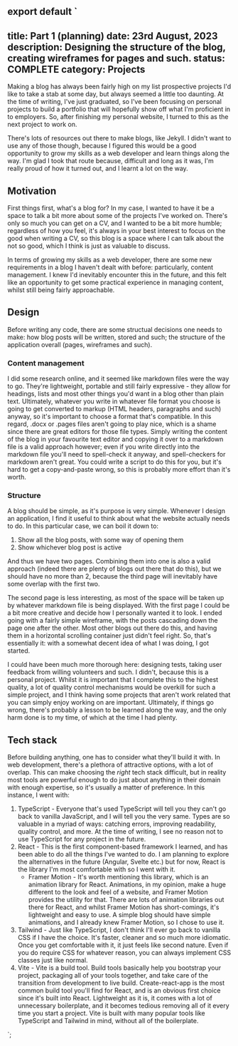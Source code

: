 export default `
---
title: Part 1 (planning)
date: 23rd August, 2023
description: Designing the structure of the blog, creating wireframes for pages and such.
status: COMPLETE
category: Projects
---
Making a blog has always been fairly high on my list prospective projects I'd like to take a stab at some day, but always seemed a little too daunting. At the time of writing, I've just graduated, so I've been focusing on personal projects to build a portfolio that will hopefully show off what I'm proficient in to employers. So, after finishing my personal website, I turned to this as the next project to work on.

There's lots of resources out there to make blogs, like Jekyll. I didn't want to use any of those though, because I figured this would be a good opportunity to grow my skills as a web developer and learn things along the way. I'm glad I took that route because, difficult and long as it was, I'm really proud of how it turned out, and I learnt a lot on the way.

## Motivation

First things first, what's a blog for? In my case, I wanted to have it be a space to talk a bit more about some of the projects I've worked on. There's only so much you can get on a CV, and I wanted to be a bit more humble; regardless of how you feel, it's always in your best interest to focus on the good when writing a CV, so this blog is a space where I can talk about the not so good, which I think is just as valuable to discuss.

In terms of growing my skills as a web developer, there are some new requirements in a blog I haven't dealt with before: particularly, content management. I knew I'd inevitably encounter this in the future, and this felt like an opportunity to get some practical experience in managing content, whilst still being fairly approachable.

## Design

Before writing any code, there are some structual decisions one needs to make: how blog posts will be written, stored and such; the structure of the application overall (pages, wireframes and such).

### Content management

I did some research online, and it seemed like markdown files were the way to go. They're lightweight, portable and still fairly expressive - they allow for headings, lists and most other things you'd want in a blog other than plain text. Ultimately, whatever you write in whatever file format you choose is going to get converted to markup (HTML headers, paragraphs and such) anyway, so it's important to choose a format that's compatible. In this regard, .docx or .pages files aren't going to play nice, which is a shame since there are great editors for those file types. Simply writing the content of the blog in your favourite text editor and copying it over to a markdown file is a valid approach however; even if you write directly into the markdown file you'll need to spell-check it anyway, and spell-checkers for markdown aren't great. You could write a script to do this for you, but it's hard to get a copy-and-paste wrong, so this is probably more effort than it's worth.

### Structure

A blog should be simple, as it's purpose is very simple. Whenever I design an application, I find it useful to think about what the website actually needs to do. In this particular case, we can boil it down to:

1. Show all the blog posts, with some way of opening them
2. Show whichever blog post is active

And thus we have two pages. Combining them into one is also a valid approach (indeed there are plenty of blogs out there that do this), but we should have no more than 2, because the third page will inevitably have some overlap with the first two.

The second page is less interesting, as most of the space will be taken up by whatever markdown file is being displayed. With the first page I could be a bit more creative and decide how I personally wanted it to look. I ended going with a fairly simple wireframe, with the posts cascading down the page one after the other. Most other blogs out there do this, and having them in a horizontal scrolling container just didn't feel right. So, that's essentially it: with a somewhat decent idea of what I was doing, I got started.

I could have been much more thorough here: designing tests, taking user feedback from willing volunteers and such. I didn't, because this is a personal project. Whilst it is important that I complete this to the highest quality, a lot of quality control mechanisms would be overkill for such a simple project, and I think having some projects that aren't work related that you can simply enjoy working on are important. Ultimately, if things go wrong, there's probably a lesson to be learned along the way, and the only harm done is to my time, of which at the time I had plenty.

## Tech stack

Before building anything, one has to consider what they'll build it with. In web development, there's a plethora of attractive options, with a lot of overlap. This can make choosing the *right* tech stack difficult, but in reality most tools are powerful enough to do just about anything in their domain with enough expertise, so it's usually a matter of preference. In this instance, I went with:

1. TypeScript - Everyone that's used TypeScript will tell you they can't go back to vanilla JavaScript, and I will tell you the very same. Types are so valuable in a myriad of ways: catching errors, improving readability, quality control, and more. At the time of writing, I see no reason not to use TypeScript for any project in the future.
2. React - This is the first component-based framework I learned, and has been able to do all the things I've wanted to do. I am planning to explore the alternatives in the future (Angular, Svelte etc.) but for now, React is the library I'm most comfortable with so I went with it.
    * Framer Motion - It's worth mentioning this library, which is an animation library for React. Animations, in my opinion, make a huge different to the look and feel of a website, and Framer Motion provides the utility for that. There are lots of animation libraries out there for React, and whilst Framer Motion has short-comings, it's lightweight and easy to use. A simple blog should have simple animations, and I already knew Framer Motion, so I chose to use it.
3. Tailwind - Just like TypeScript, I don't think I'll ever go back to vanilla CSS if I have the choice. It's faster, cleaner and so much more idiomatic. Once you get comfortable with it, it just feels like second nature. Even if you do require CSS for whatever reason, you can always implement CSS classes just like normal.
4. Vite - Vite is a build tool. Build tools basically help you bootstrap your project, packaging all of your tools together, and take care of the transition from development to live build. Create-react-app is the most common build tool you'll find for React, and is an obvious first choice since it's built into React. Lightweight as it is, it comes with a lot of unnecessary boilerplate, and it becomes tedious removing all of it every time you start a project. Vite is built with many popular tools like TypeScript and Tailwind in mind, without all of the boilerplate.


`;